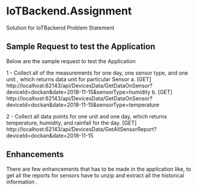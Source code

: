 # IoTBackend.Assignment
Solution for IoTBackend Problem Statement

## Sample Request to test the Application

Below are the sample request to test the Application

1 - Collect all of the measurements for one day, one sensor type, and one unit , which returns data unit for particular Sensor
    a. [GET]
       http://localhost:62143/api/DevicesData/GetDataOnSensor?deviceId=dockan&date=2018-11-15&sensorType=humidity
    b. [GET]
       http://localhost:62143/api/DevicesData/GetDataOnSensor?deviceId=dockan&date=2018-11-15&sensorType=temperature
       
2 - Collect all data points for one unit and one day, which returns temperature, humidity, and rainfall for the day.
    [GET]
    http://localhost:62143/api/DevicesData/GetAllSensorReport?deviceId=dockan&date=2018-11-15
    
    
## Enhancements

There are few enhancements that has to be made in the application like, to get all the reports for sensors have to unzip and extract all the historical information .
       
    
